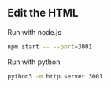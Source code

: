 Edit the HTML
---
Run with node.js

```bash
npm start -- --port=3001
```

Run with python

```bash
python3 -m http.server 3001
```